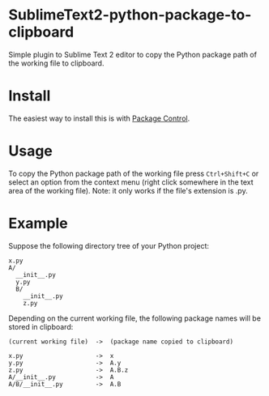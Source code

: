 SublimeText2-python-package-to-clipboard
========================================

Simple plugin to Sublime Text 2 editor to copy the Python package path of the working file to clipboard.

Install
=======

The easiest way to install this is with [Package Control](http://wbond.net/sublime_packages/package_control).

Usage
=====

To copy the Python package path of the working file press `Ctrl+Shift+C` or select an option from the context menu
(right click somewhere in the text area of the working file).
Note: it only works if the file's extension is .py.

Example
=======

Suppose the following directory tree of your Python project:

    x.py
    A/
      __init__.py
      y.py
      B/
        __init__.py
        z.py
      
Depending on the current working file, the following package names will be stored in clipboard:

    (current working file)  ->  (package name copied to clipboard)
    
    x.py                    ->  x
    y.py                    ->  A.y
    z.py                    ->  A.B.z
    A/__init__.py           ->  A
    A/B/__init__.py         ->  A.B
